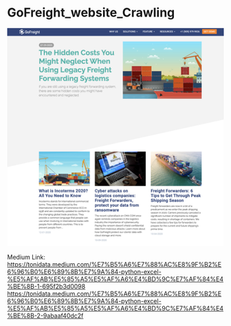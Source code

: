 # GoFreight_website_Crawling

<img src = "https://github.com/Tonyyengithub/GoFreight_website_Crawling/blob/main/GoFreight.png" width = "800">


Medium Link: 
https://tonidata.medium.com/%E7%B5%A6%E7%88%AC%E8%9F%B2%E6%96%B0%E6%89%8B%E7%9A%84-python-excel-%E5%AF%AB%E5%85%A5%E5%AF%A6%E4%BD%9C%E7%AF%84%E4%BE%8B-1-695f2b3d0098
https://tonidata.medium.com/%E7%B5%A6%E7%88%AC%E8%9F%B2%E6%96%B0%E6%89%8B%E7%9A%84-python-excel-%E5%AF%AB%E5%85%A5%E5%AF%A6%E4%BD%9C%E7%AF%84%E4%BE%8B-2-9abaaf40dc2f

